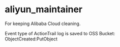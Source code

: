 # aliyun_maintainer
For keeping Alibaba Cloud cleaning.

Event type of ActionTrail log is saved to OSS Bucket: ObjectCreated:PutObject